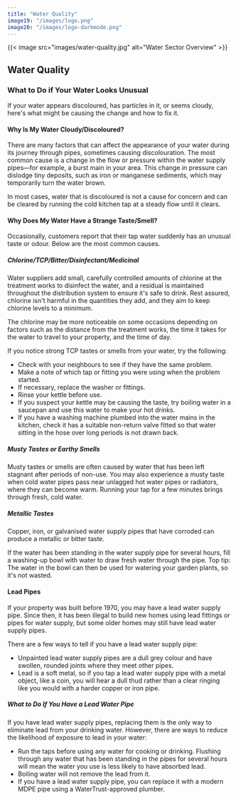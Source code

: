 ```yaml
---
title: "Water Quality"
image19: "/images/logo.png"
image20: "/images/logo-darkmode.png"
---
```


{{< image src="images/water-quality.jpg" alt="Water Sector Overview" >}}

## Water Quality

### What to Do if Your Water Looks Unusual

If your water appears discoloured, has particles in it, or seems cloudy, here's what might be causing the change and how to fix it.

#### Why Is My Water Cloudy/Discoloured?

There are many factors that can affect the appearance of your water during its journey through pipes, sometimes causing discolouration. The most common cause is a change in the flow or pressure within the water supply pipes—for example, a burst main in your area. This change in pressure can dislodge tiny deposits, such as iron or manganese sediments, which may temporarily turn the water brown.

In most cases, water that is discoloured is not a cause for concern and can be cleared by running the cold kitchen tap at a steady flow until it clears.

#### Why Does My Water Have a Strange Taste/Smell?

Occasionally, customers report that their tap water suddenly has an unusual taste or odour. Below are the most common causes.

##### Chlorine/TCP/Bitter/Disinfectant/Medicinal

Water suppliers add small, carefully controlled amounts of chlorine at the treatment works to disinfect the water, and a residual is maintained throughout the distribution system to ensure it's safe to drink. Rest assured, chlorine isn't harmful in the quantities they add, and they aim to keep chlorine levels to a minimum.

The chlorine may be more noticeable on some occasions depending on factors such as the distance from the treatment works, the time it takes for the water to travel to your property, and the time of day.

If you notice strong TCP tastes or smells from your water, try the following:

- Check with your neighbours to see if they have the same problem.
- Make a note of which tap or fitting you were using when the problem started.
- If necessary, replace the washer or fittings.
- Rinse your kettle before use.
- If you suspect your kettle may be causing the taste, try boiling water in a saucepan and use this water to make your hot drinks.
- If you have a washing machine plumbed into the water mains in the kitchen, check it has a suitable non-return valve fitted so that water sitting in the hose over long periods is not drawn back.

##### Musty Tastes or Earthy Smells

Musty tastes or smells are often caused by water that has been left stagnant after periods of non-use. You may also experience a musty taste when cold water pipes pass near unlagged hot water pipes or radiators, where they can become warm. Running your tap for a few minutes brings through fresh, cold water.

##### Metallic Tastes

Copper, iron, or galvanised water supply pipes that have corroded can produce a metallic or bitter taste.

If the water has been standing in the water supply pipe for several hours, fill a washing-up bowl with water to draw fresh water through the pipe. Top tip: The water in the bowl can then be used for watering your garden plants, so it's not wasted.

#### Lead Pipes

If your property was built before 1970, you may have a lead water supply pipe. Since then, it has been illegal to build new homes using lead fittings or pipes for water supply, but some older homes may still have lead water supply pipes.

There are a few ways to tell if you have a lead water supply pipe:

- Unpainted lead water supply pipes are a dull grey colour and have swollen, rounded joints where they meet other pipes.
- Lead is a soft metal, so if you tap a lead water supply pipe with a metal object, like a coin, you will hear a dull thud rather than a clear ringing like you would with a harder copper or iron pipe.

##### What to Do If You Have a Lead Water Pipe

If you have lead water supply pipes, replacing them is the only way to eliminate lead from your drinking water. However, there are ways to reduce the likelihood of exposure to lead in your water:

- Run the taps before using any water for cooking or drinking. Flushing through any water that has been standing in the pipes for several hours will mean the water you use is less likely to have absorbed lead.
- Boiling water will not remove the lead from it.
- If you have a lead water supply pipe, you can replace it with a modern MDPE pipe using a WaterTrust-approved plumber.
